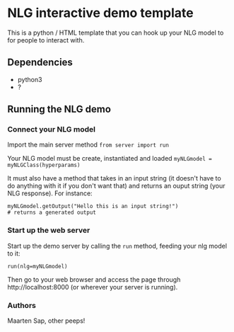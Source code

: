 # NLG interactive demo template
This is a python / HTML template that you can hook up your NLG model to for people to interact with.
 
## Dependencies
- python3
- ?

## Running the NLG demo
### Connect your NLG model
Import the main server method
```from server import run```

Your NLG model must be create, instantiated and loaded
```myNLGmodel = myNLGClass(hyperparams)```

It must also have a method that takes in an input string (it doesn't have to do anything with it if you don't want that) and returns an ouput string (your NLG response). For instance:
```
myNLGmodel.getOutput("Hello this is an input string!")
# returns a generated output
```

### Start up the web server
Start up the demo server by calling the `run` method, feeding your nlg model to it:
```
run(nlg=myNLGmodel)
```
Then go to your web browser and access the page through http://localhost:8000 (or wherever your server is running).

### Authors
Maarten Sap, other peeps!
